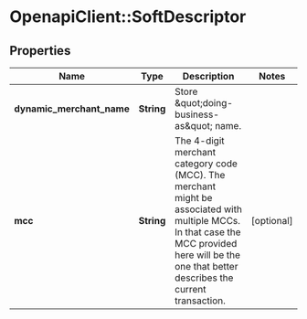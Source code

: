# OpenapiClient::SoftDescriptor

## Properties
Name | Type | Description | Notes
------------ | ------------- | ------------- | -------------
**dynamic_merchant_name** | **String** | Store \&quot;doing-business-as\&quot; name. | 
**mcc** | **String** | The 4-digit merchant category code (MCC). The merchant might be associated with multiple MCCs. In that case the MCC provided here will be the one that better describes the current transaction. | [optional] 


